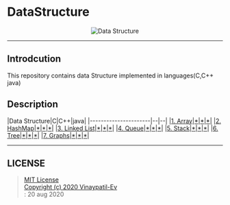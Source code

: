# DataStructure
<p align="center">
<img src="https://github.com/Vinaypatil-Ev/vinEv_DataStructure/blob/master/Documents/img/data_strucuture1.png" alt="Data Structure">
</p>

----------------------------------------------------------------------------------
## Introdcution
This repository contains data Structure implemented in languages(C,C++ java)</br>

## Description


|Data Structure|C|C++|java|
|----------------------|--|--|
|[1. Array](Array)|[*](Array/C/array.c)|[*](Array/C++/Array.cpp)|[*](Array/Java/Array1D.java)|
|[2. HashMap](HashMap)|[*](HashMap/C/HashMap.c)|[*](HashMap/C++/HashMap.cpp)|[*](HashMap/Java/HashMapImpl.java)|
|[3. Linked List](LinkedList)|[*](LinkedList/C/LinkedList.c)|[*](LinkedList/C++/LinkedList.cpp)|[*](LinkedList/Java/LinkedListImpl.java)|
|[4. Queue](Queue)|[*](Queue/C/Queue.c)|[*](Queue/C++/Queue.cpp)|[*](Queue/Java/QueueImpl.java)|
|[5. Stack](Stack)|[*](Stack/C/Stack.c)|[*](Stack/C++/Stack.cpp)|[*](Stack/Java/StackImpl.java)|
|[6. Tree](Tree)|[*](Tree)|[*](Tree)|[*](Tree/Java/BTreeImpl.java)|
|[7. Graphs](Graphs)|[*](Graphs/C/Graph.c)|[*](Graphs/C++/Graph.cpp)|[*](Graphs/Java/BFSGraph/BFSGraphImpl.java)|



------------------------------------------------------------------------------------

## LICENSE
> [MIT License](LICENSE)</br>[Copyright (c) 2020 Vinaypatil-Ev](LICENSE)</br>: 20 aug 2020